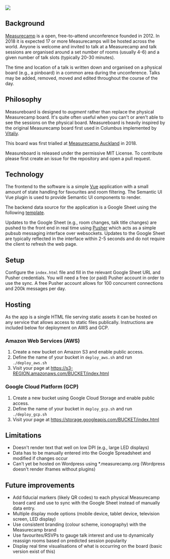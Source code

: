 ![](https://i.imgur.com/5LYYO2j.png)

## Background

[Measurecamp](https://measurecamp.org/) is a open, free-to-attend unconference founded in 2012. In 2018 it is expected 17 or more Measurecamps will be hosted across the world. Anyone is welcome and invited to talk at a Measurecamp and talk sessions are organised around a set number of rooms (usually 4-6) and a given number of talk slots (typically 20-30 minutes).

The time and location of a talk is written down and organised on a physical board (e.g., a pinboard) in a common area during the unconference. Talks may be added, removed, moved and edited throughout the course of the day.

## Philosophy

Measureboard is designed to *augment* rather than replace the physical Measurecamp board. It's quite often useful when you can't or aren't able to see the sessions on the physical board. Measureboard is heavily inspired by the original Measurecamp board first used in Columbus implemented by [Vitaliy](https://github.com/vitaluha/measurecampboard).

This board was first trialled at [Measurecamp Auckland](http://auckland.measurecamp.org/) in 2018.

Measureboard is released under the permissive MIT License. To contribute please first create an issue for the repository and open a pull request.

## Technology

The frontend to the software is a simple [Vue](https://vuejs.org/) application with a small amount of state handling for favourites and room filtering. The Semantic UI Vue plugin is used to provide Semantic UI components to render.

The backend data source for the application is a Google Sheet using the following [template](https://docs.google.com/spreadsheets/d/1NnJroBAvuceVG3nRrYKySbXVRd5rez9gP0qiF7lKCrc).

Updates to the Google Sheet (e.g., room changes, talk title changes) are pushed to the front end in real time using [Pusher](https://pusher.com/) which acts as a simple pubsub messaging interface over websockets. Updates to the Google Sheet are typically reflected in the interface within 2-5 seconds and do not require the client to refresh the web page.

## Setup

Configure the `index.html` file and fill in the relevant Google Sheet URL and Pusher credentials. You will need a free (or paid) Pusher account in order to use the sync. A free Pusher account allows for 100 concurrent connections and 200k messages per day.

## Hosting

As the app is a single HTML file serving static assets it can be hosted on any service that allows access to static files publically. Instructions are included below for deployment on AWS and GCP.

### Amazon Web Services (AWS)
1. Create a new bucket on Amazon S3 and enable public access.
2. Define the name of your bucket in `deploy_aws.sh` and run `./deploy_aws.sh`
3. Visit your page at https://s3-REGION.amazonaws.com/BUCKET/index.html

### Google Cloud Platform (GCP)
1. Create a new bucket using Google Cloud Storage and enable public access.
2. Define the name of your bucket in `deploy_gcp.sh` and run `./deploy_gcp.sh`
3. Visit your page at https://storage.googleapis.com/BUCKET/index.html

## Limitations

- Doesn't render text that well on low DPI (e.g., large LED displays)
- Data has to be manually entered into the Google Spreadsheet and modified if changes occur
- Can't yet be hosted on Wordpress using *.measurecamp.org (Wordpress doesn't render iframes without plugins)

## Future improvements

- Add fiducial markers (likely QR codes) to each physical Measurecamp board card and use to sync with the Google Sheet instead of manually data entry.
- Multiple display mode options (mobile device, tablet device, television screen, LED display)
- Use consistent branding (colour scheme, iconography) with the Measurecamp brand
- Use favourites/RSVPs to gauge talk interest and use to dynamically reassign rooms based on predicted session popularity
- Display real time visualisations of what is occurring on the board (basic version exist of this)


